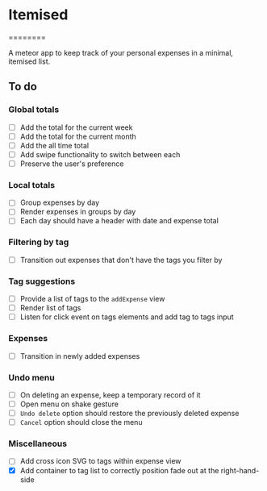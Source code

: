 # Itemised
========

A meteor app to keep track of your personal expenses in a minimal, itemised list.

## To do

### Global totals
- [ ] Add the total for the current week
- [ ] Add the total for the current month
- [ ] Add the all time total
- [ ] Add swipe functionality to switch between each
- [ ] Preserve the user's preference
### Local totals
- [ ] Group expenses by day
- [ ] Render expenses in groups by day
- [ ] Each day should have a header with date and expense total
### Filtering by tag
- [ ] Transition out expenses that don't have the tags you filter by
### Tag suggestions
- [ ] Provide a list of tags to the `addExpense` view
- [ ] Render list of tags
- [ ] Listen for click event on tags elements and add tag to tags input
### Expenses
- [ ] Transition in newly added expenses
### Undo menu
- [ ] On deleting an expense, keep a temporary record of it
- [ ] Open menu on shake gesture
- [ ] `Undo delete` option should restore the previously deleted expense
- [ ] `Cancel` option should close the menu

### Miscellaneous
- [ ] Add cross icon SVG to tags within expense view
- [x] Add container to tag list to correctly position fade out at the right-hand-side

